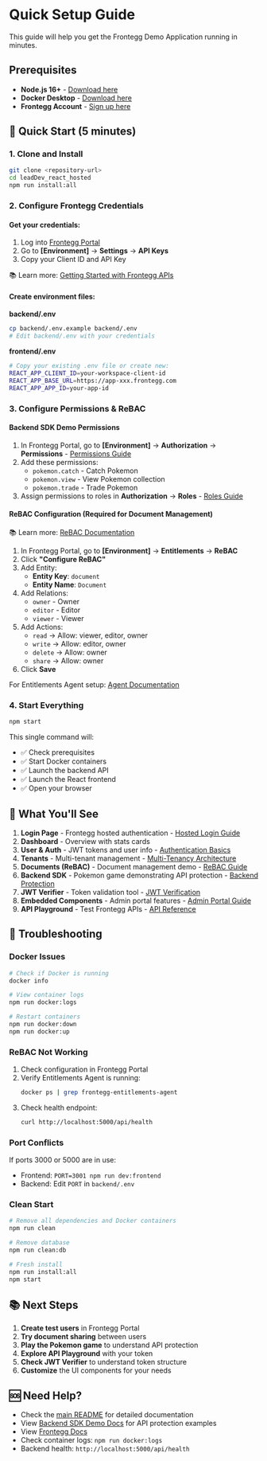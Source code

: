 # Quick Setup Guide

This guide will help you get the Frontegg Demo Application running in minutes.

## Prerequisites

- **Node.js 16+** - [Download here](https://nodejs.org/)
- **Docker Desktop** - [Download here](https://www.docker.com/products/docker-desktop/)
- **Frontegg Account** - [Sign up here](https://portal.frontegg.com/signup)

## 🚀 Quick Start (5 minutes)

### 1. Clone and Install

```bash
git clone <repository-url>
cd leadDev_react_hosted
npm run install:all
```

### 2. Configure Frontegg Credentials

#### Get your credentials:
1. Log into [Frontegg Portal](https://portal.frontegg.com)
2. Go to **[Environment]** → **Settings** → **API Keys**
3. Copy your Client ID and API Key

📚 Learn more: [Getting Started with Frontegg APIs](https://docs.frontegg.com/reference/getting-started-with-your-api)

#### Create environment files:

**backend/.env**
```bash
cp backend/.env.example backend/.env
# Edit backend/.env with your credentials
```

**frontend/.env**
```bash
# Copy your existing .env file or create new:
REACT_APP_CLIENT_ID=your-workspace-client-id
REACT_APP_BASE_URL=https://app-xxx.frontegg.com
REACT_APP_APP_ID=your-app-id
```

### 3. Configure Permissions & ReBAC

#### Backend SDK Demo Permissions
1. In Frontegg Portal, go to **[Environment]** → **Authorization** → **Permissions** - [Permissions Guide](https://developers.frontegg.com/guides/authorization/rbac/permissions)
2. Add these permissions:
   - `pokemon.catch` - Catch Pokemon
   - `pokemon.view` - View Pokemon collection
   - `pokemon.trade` - Trade Pokemon
3. Assign permissions to roles in **Authorization** → **Roles** - [Roles Guide](https://developers.frontegg.com/guides/authorization/rbac/roles)

#### ReBAC Configuration (Required for Document Management)
📚 Learn more: [ReBAC Documentation](https://developers.frontegg.com/guides/authorization/rebac)

1. In Frontegg Portal, go to **[Environment]** → **Entitlements** → **ReBAC**
2. Click **"Configure ReBAC"**
3. Add Entity:
   - **Entity Key**: `document`
   - **Entity Name**: `Document`
4. Add Relations:
   - `owner` - Owner
   - `editor` - Editor  
   - `viewer` - Viewer
5. Add Actions:
   - `read` → Allow: viewer, editor, owner
   - `write` → Allow: editor, owner
   - `delete` → Allow: owner
   - `share` → Allow: owner
6. Click **Save**

For Entitlements Agent setup: [Agent Documentation](https://developers.frontegg.com/guides/authorization/entitlements/agent)

### 4. Start Everything

```bash
npm start
```

This single command will:
- ✅ Check prerequisites
- ✅ Start Docker containers
- ✅ Launch the backend API
- ✅ Launch the React frontend
- ✅ Open your browser

## 🎯 What You'll See

1. **Login Page** - Frontegg hosted authentication - [Hosted Login Guide](https://docs.frontegg.com/docs/react-hosted-login-guide)
2. **Dashboard** - Overview with stats cards
3. **User & Auth** - JWT tokens and user info - [Authentication Basics](https://developers.frontegg.com/guides/authentication/overview)
4. **Tenants** - Multi-tenant management - [Multi-Tenancy Architecture](https://docs.frontegg.com/docs/vendor-tenant-users-in-frontegg)
5. **Documents (ReBAC)** - Document management demo - [ReBAC Guide](https://developers.frontegg.com/guides/authorization/rebac)
6. **Backend SDK** - Pokemon game demonstrating API protection - [Backend Protection](https://docs.frontegg.com/docs/sdk-backend-protection)
7. **JWT Verifier** - Token validation tool - [JWT Verification](https://docs.frontegg.com/docs/using-public-key-to-verify-jwt)
8. **Embedded Components** - Admin portal features - [Admin Portal Guide](https://docs.frontegg.com/docs/react-self-service)
9. **API Playground** - Test Frontegg APIs - [API Reference](https://docs.frontegg.com/reference/getting-started-with-your-api)

## 🔧 Troubleshooting

### Docker Issues

```bash
# Check if Docker is running
docker info

# View container logs
npm run docker:logs

# Restart containers
npm run docker:down
npm run docker:up
```

### ReBAC Not Working

1. Check configuration in Frontegg Portal
2. Verify Entitlements Agent is running:
   ```bash
   docker ps | grep frontegg-entitlements-agent
   ```
3. Check health endpoint:
   ```bash
   curl http://localhost:5000/api/health
   ```

### Port Conflicts

If ports 3000 or 5000 are in use:
- Frontend: `PORT=3001 npm run dev:frontend`
- Backend: Edit `PORT` in `backend/.env`

### Clean Start

```bash
# Remove all dependencies and Docker containers
npm run clean

# Remove database
npm run clean:db

# Fresh install
npm run install:all
npm start
```

## 📚 Next Steps

1. **Create test users** in Frontegg Portal
2. **Try document sharing** between users
3. **Play the Pokemon game** to understand API protection
4. **Explore API Playground** with your token
5. **Check JWT Verifier** to understand token structure
6. **Customize** the UI components for your needs

## 🆘 Need Help?

- Check the [main README](README.md) for detailed documentation
- View [Backend SDK Demo Docs](docs/POKEMON_API.md) for API protection examples
- View [Frontegg Docs](https://developers.frontegg.com)
- Check container logs: `npm run docker:logs`
- Backend health: `http://localhost:5000/api/health`